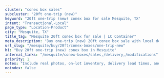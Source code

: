 ```yaml
---
cluster: "conex box sales"
subcluster: "20ft one-trip (new)"
keyword: "20ft one-trip (new) conex box for sale Mesquite, TX"
intent: "Transactional-Local"
page_type: "Location-Product"
city: "Mesquite, TX"
title_tag: "Mesquite 20ft conex box for sale | LC Container"
meta_description: "Buy one-trip (new) 20ft conex box sale with local delivery in Mesquite, TX. LC Container — local Since 2003. Request a fast quote today."
url_slug: "/mesquite/buy/20ft/conex-boxes/one-trip-new"
h1: "Buy 20ft one-trip (new) conex box in Mesquite"
internal_links: "/mesquite/conex-boxes/sales,/delivery,/modifications"
priority: 1
notes: "Include real photos, on-lot inventory, delivery lead times, and financing info."
noindex: false
---
```


<!-- TODO: Add unique city/inventory copy, images, and internal links here. -->
